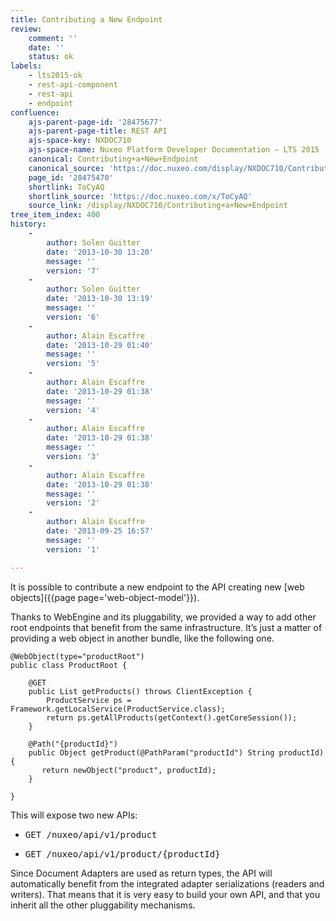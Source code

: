 ```yaml
---
title: Contributing a New Endpoint
review:
    comment: ''
    date: ''
    status: ok
labels:
    - lts2015-ok
    - rest-api-component
    - rest-api
    - endpoint
confluence:
    ajs-parent-page-id: '28475677'
    ajs-parent-page-title: REST API
    ajs-space-key: NXDOC710
    ajs-space-name: Nuxeo Platform Developer Documentation — LTS 2015
    canonical: Contributing+a+New+Endpoint
    canonical_source: 'https://doc.nuxeo.com/display/NXDOC710/Contributing+a+New+Endpoint'
    page_id: '28475470'
    shortlink: ToCyAQ
    shortlink_source: 'https://doc.nuxeo.com/x/ToCyAQ'
    source_link: /display/NXDOC710/Contributing+a+New+Endpoint
tree_item_index: 400
history:
    -
        author: Solen Guitter
        date: '2013-10-30 13:20'
        message: ''
        version: '7'
    -
        author: Solen Guitter
        date: '2013-10-30 13:19'
        message: ''
        version: '6'
    -
        author: Alain Escaffre
        date: '2013-10-29 01:40'
        message: ''
        version: '5'
    -
        author: Alain Escaffre
        date: '2013-10-29 01:38'
        message: ''
        version: '4'
    -
        author: Alain Escaffre
        date: '2013-10-29 01:38'
        message: ''
        version: '3'
    -
        author: Alain Escaffre
        date: '2013-10-29 01:38'
        message: ''
        version: '2'
    -
        author: Alain Escaffre
        date: '2013-09-25 16:57'
        message: ''
        version: '1'

---
```

It is possible to contribute a new endpoint to the API creating new [web objects]({{page page='web-object-model'}}).

Thanks to WebEngine and its pluggability, we provided a way to add other root endpoints that benefit from the same infrastructure. It&rsquo;s just a matter of providing a web object in another bundle, like the following one.

```
@WebObject(type="productRoot")
public class ProductRoot {

    @GET
    public List getProducts() throws ClientException {
        ProductService ps = Framework.getLocalService(ProductService.class);
        return ps.getAllProducts(getContext().getCoreSession());
    }

    @Path("{productId}")
    public Object getProduct(@PathParam("productId") String productId) {
       return newObject("product", productId);
    }

}

```

This will expose two new APIs:

*   <pre>GET /nuxeo/api/v1/product</pre>

*   <pre>GET /nuxeo/api/v1/product/{productId}</pre>

Since Document Adapters are used as return types, the API will automatically benefit from the integrated adapter serializations (readers and writers). That means that it is very easy to build your own API, and that you inherit all the other pluggability mechanisms.
